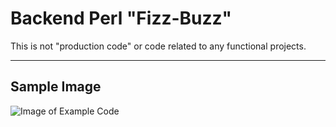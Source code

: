Backend Perl "Fizz-Buzz"
===================


This is not "production code" or code related to any functional projects.

----------

Sample Image
-------------
![Image of Example Code](http://i.imgur.com/Jzuh0wh.jpg)
